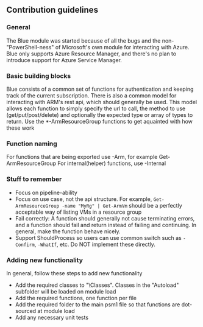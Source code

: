 ## Contribution guidelines

### General
The Blue module was started because of all the bugs and the non-"PowerShell-ness" of Microsoft's own module for interacting with Azure.
Blue only supports Azure Resource Manager, and there's no plan to introduce support for Azure Service Manager.

### Basic building blocks
Blue consists of a common set of functions for authentication and keeping track of the current subscription.
There is also a common model for interacting with ARM's rest api, which should generally be used. This model allows each function to
simply specify the url to call, the method to use (get/put/post/delete) and optionally the expected type or array of types to return.
Use the *-ArmResourceGroup functions to get aquainted with how these work

### Function naming
For functions that are being exported use <Verb>-Arm<Name>, for example Get-ArmResourceGroup
For internal(helper) functions, use <Verb>-Internal<Name> 

### Stuff to remember
* Focus on pipeline-ability
* Focus on use case, not the api structure. For example, `Get-ArmResourceGroup -name "MyRg" | Get-ArmVm` should be a perfectly
acceptable way of listing VMs in a resource group
* Fail correctly: A function should generally not cause terminating errors, 
and a function should fail and return instead of failing and continuing. In general, make the function behave nicely.
* Support ShouldProcess so users can use common switch such as `-Confirm`, `-WhatIf`, etc. Do NOT implement these directly.

### Adding new functionality
In general, follow these steps to add new functionality
* Add the required classes to "\Classes". Classes in the "Autoload" subfolder will be loaded on module load
* Add the required functions, one function per file
* Add the required folder to the main psm1 file so that functions are dot-sourced at module load
* Add any necessary unit tests



